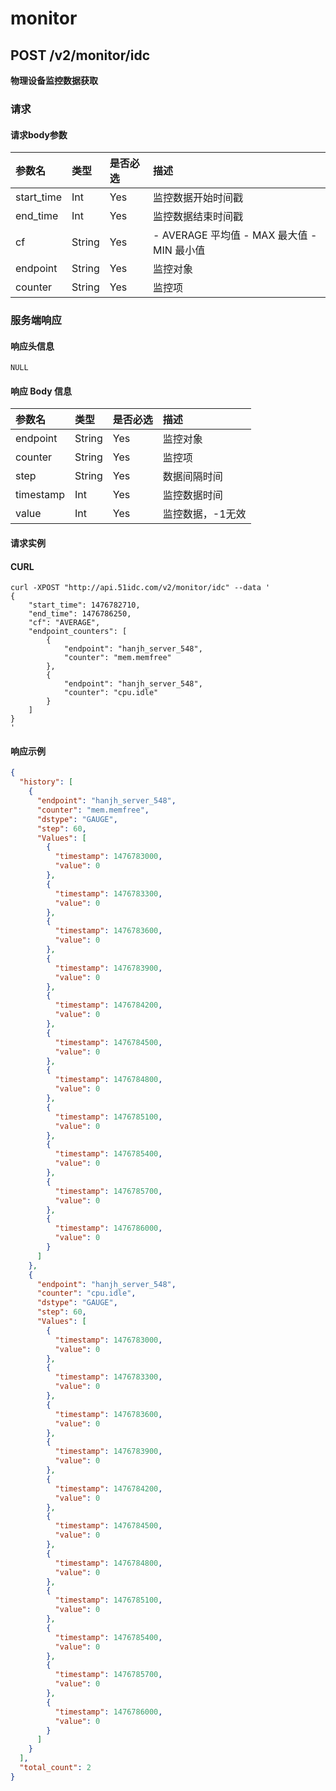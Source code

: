 # monitor

<!-- toc -->

## POST /v2/monitor/idc

**物理设备监控数据获取**

### 请求

#### 请求body参数

|参数名 | 类型 | 是否必选 | 描述 |
| :-- | :-- | :-- | :-- |
| start_time | Int | Yes | 监控数据开始时间戳 |
| end_time | Int | Yes | 监控数据结束时间戳 |
| cf | String | Yes | - AVERAGE 平均值  - MAX 最大值  - MIN 最小值|
| endpoint | String | Yes | 监控对象 |
| counter | String | Yes | 监控项 |

### 服务端响应

#### 响应头信息

`NULL`

#### 响应 Body 信息

|参数名 | 类型 | 是否必选 | 描述 |
| :-- | :-- | :-- | :-- |
| endpoint | String | Yes | 监控对象 |
| counter | String | Yes | 监控项 |
| step | String | Yes | 数据间隔时间 |
| timestamp | Int | Yes | 监控数据时间 |
| value | Int | Yes | 监控数据，-1无效 |

#### 请求实例

#### CURL
```shell
curl -XPOST "http://api.51idc.com/v2/monitor/idc" --data '
{
    "start_time": 1476782710,
    "end_time": 1476786250,
    "cf": "AVERAGE",
    "endpoint_counters": [
        {
            "endpoint": "hanjh_server_548",
            "counter": "mem.memfree"
        }, 
        { 
            "endpoint": "hanjh_server_548",
            "counter": "cpu.idle"
        }
    ]
}
'  
```

#### 响应示例

```json
{
  "history": [
    {
      "endpoint": "hanjh_server_548",
      "counter": "mem.memfree",
      "dstype": "GAUGE",
      "step": 60,
      "Values": [
        {
          "timestamp": 1476783000,
          "value": 0
        },
        {
          "timestamp": 1476783300,
          "value": 0
        },
        {
          "timestamp": 1476783600,
          "value": 0
        },
        {
          "timestamp": 1476783900,
          "value": 0
        },
        {
          "timestamp": 1476784200,
          "value": 0
        },
        {
          "timestamp": 1476784500,
          "value": 0
        },
        {
          "timestamp": 1476784800,
          "value": 0
        },
        {
          "timestamp": 1476785100,
          "value": 0
        },
        {
          "timestamp": 1476785400,
          "value": 0
        },
        {
          "timestamp": 1476785700,
          "value": 0
        },
        {
          "timestamp": 1476786000,
          "value": 0
        }
      ]
    },
    {
      "endpoint": "hanjh_server_548",
      "counter": "cpu.idle",
      "dstype": "GAUGE",
      "step": 60,
      "Values": [
        {
          "timestamp": 1476783000,
          "value": 0
        },
        {
          "timestamp": 1476783300,
          "value": 0
        },
        {
          "timestamp": 1476783600,
          "value": 0
        },
        {
          "timestamp": 1476783900,
          "value": 0
        },
        {
          "timestamp": 1476784200,
          "value": 0
        },
        {
          "timestamp": 1476784500,
          "value": 0
        },
        {
          "timestamp": 1476784800,
          "value": 0
        },
        {
          "timestamp": 1476785100,
          "value": 0
        },
        {
          "timestamp": 1476785400,
          "value": 0
        },
        {
          "timestamp": 1476785700,
          "value": 0
        },
        {
          "timestamp": 1476786000,
          "value": 0
        }
      ]
    }
  ],
  "total_count": 2
}
```

